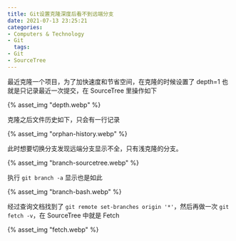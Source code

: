```yaml
---
title: Git设置克隆深度后看不到远端分支
date: 2021-07-13 23:25:21
categories:
- Computers & Technology
- Git
  tags:
- Git
- SourceTree
---
```


最近克隆一个项目，为了加快速度和节省空间，在克隆的时候设置了 depth=1 也就是只记录最近一次提交，在 SourceTree 里操作如下

{% asset_img "depth.webp" %}

克隆之后文件历史如下，只会有一行记录

<!--more-->

{% asset_img "orphan-history.webp" %}

此时想要切换分支发现远端分支显示不全，只有浅克隆的分支。

{% asset_img "branch-sourcetree.webp" %}

执行 `git branch -a` 显示也是如此

{% asset_img "branch-bash.webp" %}

经过查询文档找到了 `git remote set-branches origin '*'`，然后再做一次 `git fetch -v`，在 SourceTree 中就是 Fetch

{% asset_img "fetch.webp" %}